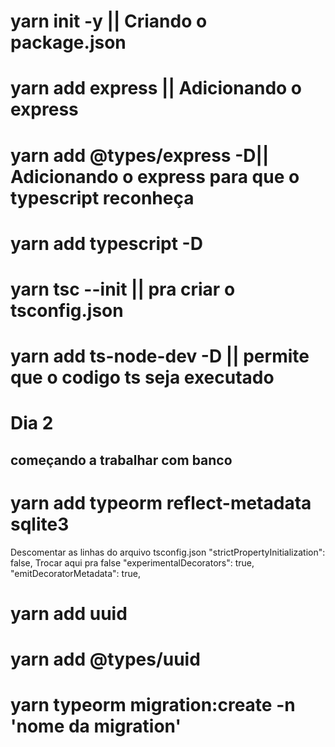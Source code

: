 # yarn init -y || Criando o package.json

# yarn add express || Adicionando o express

# yarn add @types/express -D|| Adicionando o express para que o typescript reconheça

# yarn add typescript -D

# yarn tsc --init || pra criar o tsconfig.json

# yarn add ts-node-dev -D || permite que o codigo ts seja executado

# Dia 2

## começando a trabalhar com banco

# yarn add typeorm reflect-metadata sqlite3

Descomentar as linhas do arquivo tsconfig.json
"strictPropertyInitialization": false, Trocar aqui pra false
"experimentalDecorators": true,
"emitDecoratorMetadata": true,

# yarn add uuid

# yarn add @types/uuid

# yarn typeorm migration:create -n 'nome da migration'
